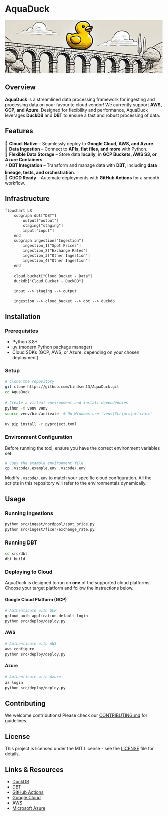 # AquaDuck
![AquaDuck Banner](docs/AquaDuck.PNG)

## Overview

**AquaDuck** is a streamlined data processing framework for ingesting and processing data on your favourite cloud vendor! We currently support **AWS, GCP, and Azure**. Designed for flexibility and performance, AquaDuck leverages **DuckDB** and **DBT** to ensure a fast and robust processing of data.

## Features

🚀 **Cloud-Native** – Seamlessly deploy to **Google Cloud, AWS, and Azure**.  
🔗 **Data Ingestion** – Connect to **APIs, flat files, and more** with Python.  
💾 **Flexible Data Storage** – Store data **locally**, in **GCP Buckets, AWS S3, or Azure Containers**.  
⚡ **DBT Integration** – Transform and manage data with **DBT**, including **data lineage, tests, and orchestration**.  
🤖 **CI/CD Ready** – Automate deployments with **GitHub Actions** for a smooth workflow.  

## Infrastructure

```mermaid
flowchart LR
    subgraph dbt["DBT"]
        output["output"]
        staging["staging"]
        input["input"]
    end
    subgraph ingestion["Ingestion"]
        ingestion_1["Spot Prices"]
        ingestion_2["Exchange Rates"]
        ingestion_3["Other Ingestion"]
        ingestion_4["Other Ingestion"]
    end

    cloud_bucket["Cloud Bucket - Data"]
    duckdb["Cloud Bucket - DuckDB"]

    input --> staging --> output
    
    ingestion --> cloud_bucket --> dbt --> duckdb 
```

## Installation

### Prerequisites

- Python 3.8+
- [uv](https://github.com/astral-sh/uv) (modern Python package manager)
- Cloud SDKs (GCP, AWS, or Azure, depending on your chosen deployment)

### Setup

```sh
# Clone the repository
git clone https://github.com/Lindsen13/AquaDuck.git
cd AquaDuck

# Create a virtual environment and install dependencies
python -m venv venv
source venv/bin/activate  # On Windows use `venv\Scripts\activate`

uv pip install -r pyproject.toml
```

### Environment Configuration

Before running the tool, ensure you have the correct environment variables set:

```sh
# Copy the example environment file
cp .vscode/.example.env .vscode/.env
```

Modify `.vscode/.env` to match your specific cloud configuration. All the scripts in this repository will refer to the environmentals dynamically.

## Usage

### Running Ingestions

```sh
python src/ingest/nordpool/spot_price.py
python src/ingest/fixer/exchange_rate.py
```

### Running DBT

```sh
cd src/dbt
dbt build
```

### Deploying to Cloud

AquaDuck is designed to run on **one** of the supported cloud platforms. Choose your target platform and follow the instructions below.

#### Google Cloud Platform (GCP)

```sh
# Authenticate with GCP
gcloud auth application-default login
python src/deploy/deploy.py
```

#### AWS

```sh
# Authenticate with AWS
aws configure
python src/deploy/deploy.py
```

#### Azure

```sh
# Authenticate with Azure
az login
python src/deploy/deploy.py
```

## Contributing

We welcome contributions! Please check our [CONTRIBUTING.md](CONTRIBUTING.md) for guidelines.

## License

This project is licensed under the MIT License - see the [LICENSE](LICENSE) file for details.

## Links & Resources

- [DuckDB](https://duckdb.org/)
- [DBT](https://www.getdbt.com/)
- [GitHub Actions](https://docs.github.com/en/actions)
- [Google Cloud](https://cloud.google.com/)
- [AWS](https://aws.amazon.com/)
- [Microsoft Azure](https://azure.microsoft.com/)

